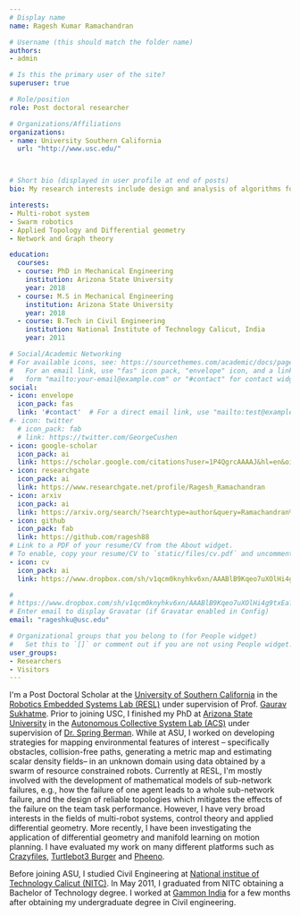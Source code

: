 ```yaml
---
# Display name
name: Ragesh Kumar Ramachandran

# Username (this should match the folder name)
authors:
- admin

# Is this the primary user of the site?
superuser: true

# Role/position
role: Post doctoral researcher

# Organizations/Affiliations
organizations:
- name: University Southern California
  url: "http://www.usc.edu/"



# Short bio (displayed in user profile at end of posts)
bio: My research interests include design and analysis of algorithms for solving various problems in Swarm robotic and Multi-robotic systems.

interests:
- Multi-robot system
- Swarm robotics
- Applied Topology and Differential geometry
- Network and Graph theory

education:
  courses:
  - course: PhD in Mechanical Engineering
    institution: Arizona State University
    year: 2018
  - course: M.S in Mechanical Engineering
    institution: Arizona State University
    year: 2018
  - course: B.Tech in Civil Engineering
    institution: National Institute of Technology Calicut, India
    year: 2011

# Social/Academic Networking
# For available icons, see: https://sourcethemes.com/academic/docs/page-builder/#icons
#   For an email link, use "fas" icon pack, "envelope" icon, and a link in the
#   form "mailto:your-email@example.com" or "#contact" for contact widget.
social:
- icon: envelope
  icon_pack: fas
  link: '#contact'  # For a direct email link, use "mailto:test@example.org".
#- icon: twitter
  # icon_pack: fab
  # link: https://twitter.com/GeorgeCushen
- icon: google-scholar
  icon_pack: ai
  link: https://scholar.google.com/citations?user=1P4QgrcAAAAJ&hl=en&oi=ao
- icon: researchgate
  icon_pack: ai
  link: https://www.researchgate.net/profile/Ragesh_Ramachandran
- icon: arxiv
  icon_pack: ai
  link: https://arxiv.org/search/?searchtype=author&query=Ramachandran%2C+R+K
- icon: github
  icon_pack: fab
  link: https://github.com/ragesh88
# Link to a PDF of your resume/CV from the About widget.
# To enable, copy your resume/CV to `static/files/cv.pdf` and uncomment the lines below.
- icon: cv
  icon_pack: ai
  link: https://www.dropbox.com/sh/v1qcm0knyhkv6xn/AAABlB9Kqeo7uXOlHi4g9txEa?dl=0&preview=CV.pdf

#
# https://www.dropbox.com/sh/v1qcm0knyhkv6xn/AAABlB9Kqeo7uXOlHi4g9txEa?dl=0
# Enter email to display Gravatar (if Gravatar enabled in Config)
email: "rageshku@usc.edu"

# Organizational groups that you belong to (for People widget)
#   Set this to `[]` or comment out if you are not using People widget.
user_groups:
- Researchers
- Visitors
---
```


I'm a Post Doctoral Scholar at the [University of Southern California](http://www.usc.edu/)  in the [Robotics Embedded Systems Lab (RESL)](http://robotics.usc.edu/resl/) under supervision of Prof. [Gaurav Sukhatme](http://www-robotics.usc.edu/~gaurav/). Prior to joining USC, I finished my PhD at [Arizona State University](http://www.asu.edu/) in the [Autonomous Collective System Lab (ACS)](http://faculty.engineering.asu.edu/acs/) under supervision of [Dr. Spring Berman](https://isearch.asu.edu/profile/1943720). While at ASU, I worked on developing strategies for mapping environmental features of interest – specifically obstacles, collision-free paths, generating a metric map and estimating scalar density fields– in an unknown domain using data obtained by a swarm of resource constrained robots. Currently at RESL, I'm mostly involved with the development of mathematical models of sub-network failures, e.g., how the failure of one agent leads to a whole sub-network failure, and the design of reliable topologies which mitigates the effects of the failure on the team task performance. However, I have very broad interests in the fields of multi-robot systems, control theory and applied differential geometry. More recently, I have been investigating the application of differential geometry and manifold learning on motion planning. I have evaluated my work on many different platforms such as [Crazyfiles](https://www.bitcraze.io/crazyflie-2/), [Turtlebot3 Burger](http://www.robotis.us/turtlebot-3/) and [Pheeno](https://acslaboratory.github.io/).

Before joining ASU, I studied Civil Engineering at [National institue of Technology Calicut (NITC)](http://www.nitc.ac.in/). In May 2011, I graduated from NITC obtaining a Bachelor of Technology degree. I worked at [Gammon India](http://www.gammonindia.com/home/gammon-india.htm) for a few months after obtaining my undergraduate degree in Civil engineering.

